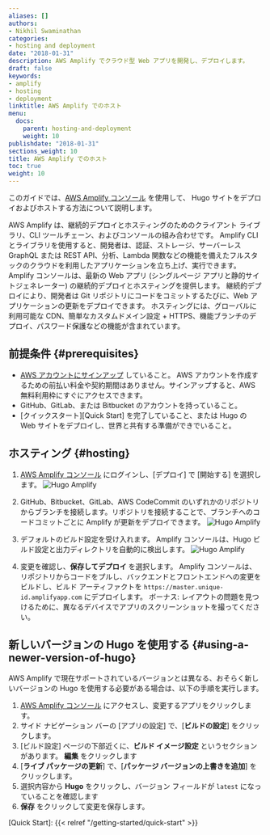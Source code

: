 ```yaml
---
aliases: []
authors:
- Nikhil Swaminathan
categories:
- hosting and deployment
date: "2018-01-31"
description: AWS Amplify でクラウド型 Web アプリを開発し、デプロイします。
draft: false
keywords:
- amplify
- hosting
- deployment
linktitle: AWS Amplify でのホスト
menu:
  docs:
    parent: hosting-and-deployment
    weight: 10
publishdate: "2018-01-31"
sections_weight: 10
title: AWS Amplify でのホスト
toc: true
weight: 10
---
```


このガイドでは、[AWS Amplify コンソール](https://console.amplify.aws) を使用して、 Hugo サイトをデプロイおよびホストする方法について説明します。

AWS Amplify は、継続的デプロイとホスティングのためのクライアント ライブラリ、CLI ツールチェーン、およびコンソールの組み合わせです。
Amplify CLI とライブラリを使用すると、開発者は、認証、ストレージ、サーバーレス GraphQL または REST API、分析、Lambda 関数などの機能を備えたフルスタックのクラウドを利用したアプリケーションを立ち上げ、実行できます。
Amplify コンソールは、最新の Web アプリ (シングルページ アプリと静的サイトジェネレーター) の継続的デプロイとホスティングを提供します。
継続的デプロイにより、開発者は Git リポジトリにコードをコミットするたびに、Web アプリケーションの更新をデプロイできます。
ホスティングには、グローバルに利用可能な CDN、簡単なカスタムドメイン設定 + HTTPS、機能ブランチのデプロイ、パスワード保護などの機能が含まれています。

## 前提条件 {#prerequisites}

* [AWS アカウントにサインアップ](https://portal.aws.amazon.com/billing/signup?redirect_url=https%3A%2F%2Faws.amazon.com%2Fregistration-confirmation) していること。 AWS アカウントを作成するための前払い料金や契約期間はありません。サインアップすると、AWS 無料利用枠にすぐにアクセスできます。
* GitHub、GitLab、または Bitbucket のアカウントを持っていること。
* [クイックスタート][Quick Start] を完了していること、または Hugo の Web サイトをデプロイし、世界と共有する準備ができでいること。

## ホスティング {#hosting}

1. [AWS Amplify コンソール](https://console.aws.amazon.com/amplify/home) にログインし、[デプロイ] で [開始する] を選択します。
   ![Hugo Amplify](/images/hosting-and-deployment/hosting-on-aws-amplify/amplify-gettingstarted.png)

2. GitHub、Bitbucket、GitLab、AWS CodeCommit のいずれかのリポジトリからブランチを接続します。リポジトリを接続することで、ブランチへのコードコミットごとに Amplify が更新をデプロイできます。
   ![Hugo Amplify](/images/hosting-and-deployment/hosting-on-aws-amplify/amplify-connect-repo.gif)

3. デフォルトのビルド設定を受け入れます。 Amplify コンソールは、Hugo ビルド設定と出力ディレクトリを自動的に検出します。
   ![Hugo Amplify](/images/hosting-and-deployment/hosting-on-aws-amplify/amplify-build-settings.png)

4. 変更を確認し、**保存してデプロイ** を選択します。 Amplify コンソールは、リポジトリからコードをプルし、バックエンドとフロントエンドへの変更をビルドし、ビルド アーティファクトを `https://master.unique-id.amplifyapp.com` にデプロイします。 ボーナス: レイアウトの問題を見つけるために、異なるデバイスでアプリのスクリーンショットを撮ってください。

## 新しいバージョンの Hugo を使用する {#using-a-newer-version-of-hugo}

AWS Amplify で現在サポートされているバージョンとは異なる、おそらく新しいバージョンの Hugo を使用する必要がある場合は、以下の手順を実行します。

1. [AWS Amplify コンソール](https://console.aws.amazon.com/amplify/home) にアクセスし、変更するアプリをクリックします。
2. サイド ナビゲーション バーの [アプリの設定] で、[**ビルドの設定**] をクリックします。
3. [ビルド設定] ページの下部近くに、**ビルド イメージ設定** というセクションがあります。 **編集** をクリックします
4. [**ライブ パッケージの更新**] で、[**パッケージ バージョンの上書きを追加**] をクリックします。
5. 選択内容から **Hugo** をクリックし、バージョン フィールドが `latest` になっていることを確認します
6. **保存** をクリックして変更を保存します。

[Quick Start]: {{< relref "/getting-started/quick-start" >}}

